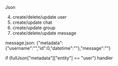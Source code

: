 Json

4. create/delete/update user
5. create/update chat
6. create/update group
7. create/delete/update message

message.json:
{"metadata":{"username":"","id":0,"datetime":""},"message":""}

if (fullJson["metadata"]["entity"] == "user") handler
